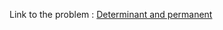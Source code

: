 Link to the problem : [Determinant and permanent](https://www.rosettacode.org/wiki/Determinant_and_permanent)
